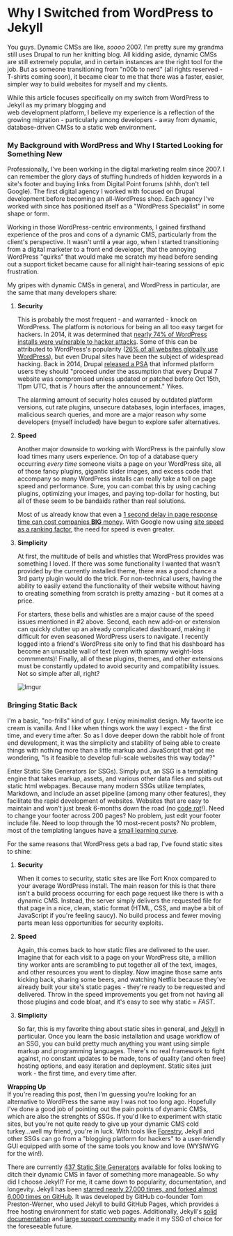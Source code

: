 # Why I Switched from WordPress to Jekyll

You guys. Dynamic CMSs are like, _soooo_ 2007. I'm pretty sure my grandma still uses Drupal to run her knitting blog. All kidding aside, dynamic CMSs are still extremely popular, and in certain instances are the right tool for the job. But as someone transitioning from "n00b to nerd" (all rights reserved - T-shirts coming soon), it became clear to me that there was a faster, easier, simpler way to build websites for myself and my clients.  

While this article focuses specifically on my switch from WordPress to Jekyll as my primary blogging and  
web development platform, I believe my experience is a reflection of the growing migration - particularly among developers - away from dynamic, database-driven CMSs to a static web environment.

### My Background with WordPress and Why I Started Looking for Something New
Professionally, I've been working in the digital marketing realm since 2007. I can remember the glory days of stuffing hundreds of hidden keywords in a site's footer and buying links from Digital Point forums (shhh, don't tell Google). The first digital agency I worked with focused on Drupal development before becoming an all-WordPress shop. Each agency I've worked with since has positioned itself as a "WordPress Specialist" in some shape or form.  

Working in those WordPress-centric environments, I gained firsthand experience of the pros and cons of a dynamic CMS, particularly from the client's perspective. It wasn't until a year ago, when I started transitioning from a digital marketer to a front end developer, that the annoying WordPress "quirks" that would make me scratch my head before sending out a support ticket became cause for all night hair-tearing sessions of epic frustration.  

My gripes with dynamic CMSs in general, and WordPress in particular, are the same that many developers share:  

1. **Security**

   This is probably the most frequent - and warranted - knock on WordPress. The platform is notorious for being an all too easy target for hackers. In 2014, it was determined that [nearly 74% of WordPress installs were vulnerable to hacker attacks](https://www.wpwhitesecurity.com/wordpress-security-news-updates/statistics-70-percent-wordpress-installations-vulnerable/). Some of this can be attributed to WordPress's popularity ([26% of all websites globally use WordPress](https://wordpress.com/about/)), but even Drupal sites have been the subject of widespread hacking. Back in 2014, Drupal [released a PSA](https://www.drupal.org/PSA-2014-003) that informed platform users they should "proceed under the assumption that every Drupal 7 website was compromised unless updated or patched before Oct 15th, 11pm UTC, that is 7 hours after the announcement." Yikes.  

   The alarming amount of security holes caused by outdated platform versions, cut rate plugins, unsecure databases, login interfaces, images, malicious search queries, and more are a major reason why some developers (myself included) have begun to explore safer alternatives.  

2. **Speed**

   Another major downside to working with WordPress is the painfully slow load times many users experience. On top of a database query occurring _every time_ someone visits a page on your WordPress site, all of those fancy plugins, gigantic slider images, and excess code that accompany so many WordPress installs can really take a toll on page speed and performance. Sure, you can combat this by using caching plugins, optimizing your images, and paying top-dollar for hosting, but all of these seem to be bandaids rather than real solutions.  

   Most of us already know that even a [1 second delay in page response time can cost companies **BIG** money](https://blog.kissmetrics.com/loading-time/). With Google now using [site speed as a ranking factor](https://webmasters.googleblog.com/2010/04/using-site-speed-in-web-search-ranking.html), the need for speed is even greater.  

3. **Simplicity**

   At first, the multitude of bells and whistles that WordPress provides was something I loved. If there was some functionality I wanted that wasn't provided by the currently installed theme, there was a good chance a 3rd party plugin would do the trick. For non-technical users, having the ability to easily extend the functionality of their website without having to creating something from scratch is pretty amazing - but it comes at a price.  

   For starters, these bells and whistles are a major cause of the speed issues mentioned in #2 above. Second, each new add-on or extension can quickly clutter up an already complicated dashboard, making it difficult for even seasoned WordPress users to navigate.  I recently logged into a friend's WordPress site only to find that his dashboard has become an unusable wall of text (even with spammy weight-loss commments)!  Finally, all of these plugins, themes, and other extensions must be constantly updated to avoid security and compatibility issues. Not so simple after all, right?
   
   ![Imgur](http://i.imgur.com/sr9YxAm.jpg)


### Bringing Static Back
I'm a basic, "no-frills" kind of guy. I enjoy minimalist design. My favorite ice cream is vanilla. And I like when things work the way I expect - the first time, and every time after. So as I dove deeper down the rabbit hole of front end development, it was the simplicity and stability of being able to create things with nothing more than a little markup and JavaScript that got me wondering, "Is it feasible to develop full-scale websites this way today?"  

Enter Static Site Generators (or SSGs). Simply put, an SSG is a templating engine that takes markup, assets, and various other data files and spits out static html webpages. Because many modern SSGs utilize templates, Markdown, and include an asset pipeline (among many other features), they facilitate the rapid development of websites. Websites that are easy to maintain and won't just break 6-months down the road (no [code rot](https://en.wikipedia.org/wiki/Software_rot)!).  Need to change your footer across 200 pages? No problem, just edit your footer include file.  Need to loop through the 10 most-recent posts?  No problem, most of the templating langues have a [small learning curve](https://github.com/Shopify/liquid/wiki/liquid-for-designers).

For the same reasons that WordPress gets a bad rap, I've found static sites to shine:  

1. **Security**

   When it comes to security, static sites are like Fort Knox compared to your average WordPress install. The main reason for this is that there isn't a build process occurring for each page request like there is with a dynamic CMS. Instead, the server simply delivers the requested file for that page in a nice, clean, static format (HTML, CSS, and maybe a bit of JavaScript if you're feeling saucy). No build process and fewer moving parts mean less opportunities for security exploits.  

2. **Speed**

   Again, this comes back to how static files are delivered to the user. Imagine that for each visit to a page on your WordPress site, a million tiny worker ants are scrambling to put together all of the text, images, and other resources you want to display. Now imagine those same ants kicking back, sharing some beers, and watching Netflix because they've already built your site's static pages - they're ready to be requested and delivered. Throw in the speed improvements you get from not having all those plugins and code bloat, and it's easy to see why static = _FAST_.  

3. **Simplicity**

   So far, this is my favorite thing about static sites in general, and [Jekyll](https://jekyllrb.com) in particular. Once you learn the basic installation and usage workflow of an SSG, you can build pretty much anything you want using simple markup and programming languages. There's no real framework to fight against, no constant updates to be made, tons of quality (and often free) hosting options, and easy iteration and deployment. Static sites just work - the first time, and every time after.  

**Wrapping Up**  
If you're reading this post, then I'm guessing you're looking for an alternative to WordPress the same way I was not too long ago. Hopefully I've done a good job of pointing out the pain points of dynamic CMSs, which are also the strenghts of SSGs. If you'd like to experiment with static sites, but you're not quite ready to give up your dynamic CMS cold turkey...well my friend, you're in luck. With tools like [Forestry](https://forestry.io/), Jekyll and other SSGs can go from a "blogging platform for hackers" to a user-friendly GUI equipped with some of the same tools you know and love (WYSIWYG for the win!).  

There are currently [437 Static Site Generators](https://staticsitegenerators.net/) available for folks looking to ditch their dynamic CMS in favor of something more manageable. So why did I choose Jekyll? For me, it came down to popularity, documentation, and longevity. Jekyll has been [starred nearly 27,000 times, and forked almost 6,000 times on GitHub](https://www.staticgen.com/). It was developed by GitHub co-founder Tom Preston-Werner, who used Jekyll to build GitHub Pages, which provides a free hosting environment for static web pages. Additionally, Jekyll's [solid documentation](https://jekyllrb.com/docs/home/) and [large support community](https://talk.jekyllrb.com/) made it my SSG of choice for the foreseeable future.
